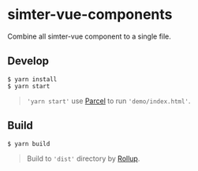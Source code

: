 # simter-vue-components

Combine all simter-vue component to a single file.

## Develop

```shell
$ yarn install
$ yarn start
```

> `'yarn start'` use [Parcel] to run `'demo/index.html'`.

## Build

```shell
$ yarn build
```

> Build to `'dist'` directory by [Rollup].


[Vue]: https://vuejs.org
[Parcel]: https://parceljs.org
[Rollup]: https://rollupjs.org
